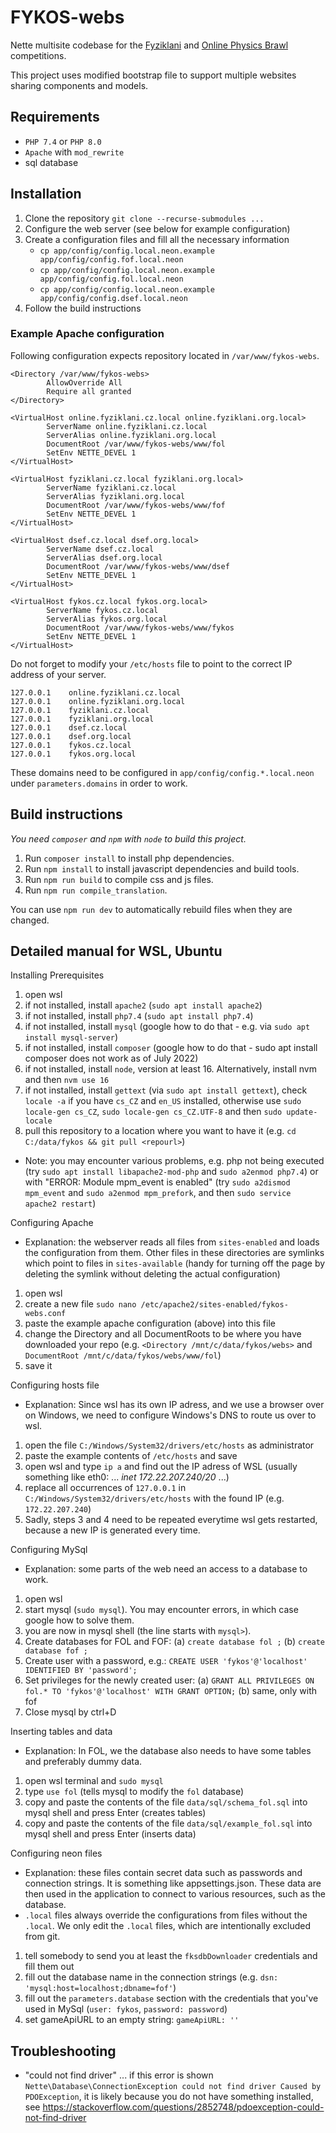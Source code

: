 # FYKOS-webs


Nette multisite codebase for the [Fyziklani](https://fyziklani.cz) and [Online Physics Brawl](https://online.fyziklani.cz) competitions.

This project uses modified bootstrap file to support multiple websites sharing components and models.

## Requirements
 - `PHP 7.4` or `PHP 8.0`
 - `Apache` with `mod_rewrite`
 - sql database

## Installation

1. Clone the repository `git clone --recurse-submodules ...`
2. Configure the web server (see below for example configuration)
3. Create a configuration files and fill all the necessary information
   - `cp app/config/config.local.neon.example app/config/config.fof.local.neon`
   - `cp app/config/config.local.neon.example app/config/config.fol.local.neon`
   - `cp app/config/config.local.neon.example app/config/config.dsef.local.neon`
4. Follow the build instructions

### Example Apache configuration
Following configuration expects repository located in `/var/www/fykos-webs`.
```apacheconf
<Directory /var/www/fykos-webs>
        AllowOverride All
        Require all granted
</Directory>

<VirtualHost online.fyziklani.cz.local online.fyziklani.org.local>
        ServerName online.fyziklani.cz.local
        ServerAlias online.fyziklani.org.local
        DocumentRoot /var/www/fykos-webs/www/fol
        SetEnv NETTE_DEVEL 1
</VirtualHost>

<VirtualHost fyziklani.cz.local fyziklani.org.local>
        ServerName fyziklani.cz.local
        ServerAlias fyziklani.org.local
        DocumentRoot /var/www/fykos-webs/www/fof
        SetEnv NETTE_DEVEL 1
</VirtualHost>

<VirtualHost dsef.cz.local dsef.org.local>
        ServerName dsef.cz.local
        ServerAlias dsef.org.local
        DocumentRoot /var/www/fykos-webs/www/dsef
        SetEnv NETTE_DEVEL 1
</VirtualHost>

<VirtualHost fykos.cz.local fykos.org.local>
        ServerName fykos.cz.local
        ServerAlias fykos.org.local
        DocumentRoot /var/www/fykos-webs/www/fykos
        SetEnv NETTE_DEVEL 1
</VirtualHost>
```

Do not forget to modify your `/etc/hosts` file to point to the correct IP address of your server.
```etc/hosts
127.0.0.1    online.fyziklani.cz.local
127.0.0.1    online.fyziklani.org.local
127.0.0.1    fyziklani.cz.local
127.0.0.1    fyziklani.org.local
127.0.0.1    dsef.cz.local
127.0.0.1    dsef.org.local
127.0.0.1    fykos.cz.local
127.0.0.1    fykos.org.local
```

These domains need to be configured in `app/config/config.*.local.neon` under `parameters.domains` in order to work.

## Build instructions

*You need `composer` and `npm` with `node` to build this project.*

1. Run `composer install` to install php dependencies.
2. Run `npm install` to install javascript dependencies and build tools.
3. Run `npm run build` to compile css and js files.
4. Run `npm run compile_translation`.

You can use `npm run dev` to automatically rebuild files when they are changed.

## Detailed manual for WSL, Ubuntu

Installing Prerequisites
1. open wsl
2. if not installed, install `apache2` (`sudo apt install apache2`)
3. if not installed, install `php7.4` (`sudo apt install php7.4`)
4. if not installed, install `mysql` (google how to do that - e.g. via `sudo apt install mysql-server`)
5. if not installed, install `composer` (google how to do that - sudo apt install composer does not work as of July 2022)
6. if not installed, install `node`, version at least 16. Alternatively, install nvm and then `nvm use 16`
7. if not installed, install `gettext` (via `sudo apt install gettext`), check `locale -a` if you have `cs_CZ` and `en_US` installed, otherwise use `sudo locale-gen cs_CZ`, `sudo locale-gen cs_CZ.UTF-8` and then `sudo update-locale`
8. pull this repository to a location where you want to have it (e.g. `cd C:/data/fykos && git pull <repourl>`)
* Note: you may encounter various problems, e.g. php not being executed (try `sudo apt install libapache2-mod-php` and `sudo a2enmod php7.4`) or with "ERROR: Module mpm_event is enabled" (try `sudo a2dismod mpm_event` and `sudo a2enmod mpm_prefork`, and then `sudo service apache2 restart`)

Configuring Apache
* Explanation: the webserver reads all files from `sites-enabled` and loads the configuration from them.
Other files in these directories are symlinks which point to files in `sites-available` (handy for turning off
the page by deleting the symlink without deleting the actual configuration)
1. open wsl
2. create a new file `sudo nano /etc/apache2/sites-enabled/fykos-webs.conf`
3. paste the example apache configuration (above) into this file
4. change the Directory and all DocumentRoots to be where you have downloaded your repo (e.g. `<Directory /mnt/c/data/fykos/webs>` and `DocumentRoot /mnt/c/data/fykos/webs/www/fol`)
4. save it

Configuring hosts file
* Explanation: Since wsl has its own IP adress, and we use a browser over on Windows, we need
to configure Windows's DNS to route us over to wsl. 
1. open the file `C:/Windows/System32/drivers/etc/hosts` as administrator
2. paste the example contents of `/etc/hosts` and save
3. open wsl and type `ip a` and find out the IP adress of WSL (usually something like eth0: ... *inet 172.22.207.240/20* ...)
4. replace all occurrences of `127.0.0.1` in `C:/Windows/System32/drivers/etc/hosts` with the found IP (e.g. `172.22.207.240`)
5. Sadly, steps 3 and 4 need to be repeated everytime wsl gets restarted, because a new IP is generated every time.


Configuring MySql
* Explanation: some parts of the web need an access to a database to work.
1. open wsl
2. start mysql (`sudo mysql`). You may encounter errors, in which case google how to solve them.
3. you are now in mysql shell (the line starts with `mysql>`). 
4. Create databases for FOL and FOF: (a) `create database fol ;` (b) `create database fof ;`
5. Create user with a password, e.g.: `CREATE USER 'fykos'@'localhost' IDENTIFIED BY 'password';`
6. Set privileges for the newly created user:  (a) `GRANT ALL PRIVILEGES ON fol.* TO 'fykos'@'localhost' WITH GRANT OPTION;` (b) same, only with fof
7. Close mysql by ctrl+D


Inserting tables and data
* Explanation: In FOL, we the database also needs to have some tables and preferably dummy data.
1. open wsl terminal and `sudo mysql`
2. type `use fol` (tells mysql to modify the `fol` database)
3. copy and paste the contents of the file `data/sql/schema_fol.sql` into mysql shell and press Enter (creates tables)
4. copy and paste the contents of the file `data/sql/example_fol.sql` into mysql shell and press Enter (inserts data)


Configuring neon files
* Explanation: these files contain secret data such as passwords and connection strings. 
It is something like appsettings.json. These data are then used in the application to 
connect to various resources, such as the database.
* `.local` files always override the configurations from files without the `.local`. We only 
edit the `.local` files, which are intentionally excluded from git.
1. tell somebody to send you at least the `fksdbDownloader` credentials and fill them out
2. fill out the database name in the connection strings (e.g. `dsn: 'mysql:host=localhost;dbname=fof'`)
3. fill out the `parameters.database` section with the credentials that you've used in MySql (`user: fykos`, `password: password`)
4. set gameApiURL to an empty string: `gameApiURL: ''`


## Troubleshooting

* "could not find driver" ... if this error is shown `Nette\Database\ConnectionException could not find driver Caused by PDOException`, it is likely because you do not have something installed, see https://stackoverflow.com/questions/2852748/pdoexception-could-not-find-driver
